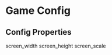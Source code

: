 # Game Config

## Config Properties
screen_width
screen_height
screen_scale <!-- Used for calculating distance between blocks -->
